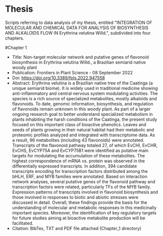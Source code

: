 # Thesis

Scripts referring to data analysis of my thesis, entitled "INTEGRATION OF MOLECULAR AND CHEMICAL DATA FOR ANALYSIS OF BIOSYNTHESIS AND ALKALOIDS FLOW IN Erythrina velutina Willd.", subdivided into four chapters.

#Chapter 1

- Title: Non-target molecular network and putative genes of flavonoid biosynthesis in Erythrina velutina Willd., a Brazilian semiarid native woody plant
- Publication: Frontiers in Plant Science - 08 September 2022
- Doi: https://doi.org/10.3389/fpls.2022.947558
- Abstract: Erythrina velutina is a Brazilian native tree of the Caatinga (a unique semiarid biome). It is widely used in traditional medicine showing anti-inflammatory and central nervous system modulating activities. The species is a rich source of specialized metabolites, mostly alkaloids and flavonoids. To date, genomic information, biosynthesis, and regulation of flavonoids remain unknown in this woody plant. As part of a larger ongoing research goal to better understand specialized metabolism in plants inhabiting the harsh conditions of the Caatinga, the present study focused on this important class of bioactive phenolics. Leaves and seeds of plants growing in their natural habitat had their metabolic and proteomic profiles analyzed and integrated with transcriptome data. As a result, 96 metabolites (including 43 flavonoids) were annotated. Transcripts of the flavonoid pathway totaled 27, of which EvCHI, EvCHR, EvCHS, EvCYP75A and EvCYP75B1 were identified as putative main targets for modulating the accumulation of these metabolites. The highest correspondence of mRNA vs. protein was observed in the differentially expressed transcripts. In addition, 394 candidate transcripts encoding for transcription factors distributed among the bHLH, ERF, and MYB families were annotated. Based on interaction network analyses, several putative genes of the flavonoid pathway and transcription factors were related, particularly TFs of the MYB family. Expression patterns of transcripts involved in flavonoid biosynthesis and those involved in responses to biotic and abiotic stresses were discussed in detail. Overall, these findings provide the basis for the understanding of molecular and metabolic responses in this medicinally important species. Moreover, the identification of key regulatory targets for future studies aiming at bioactive metabolite production will be facilitated.
- Citation: BibTex, TXT and PDF file attached (Chapter_1 directory)
